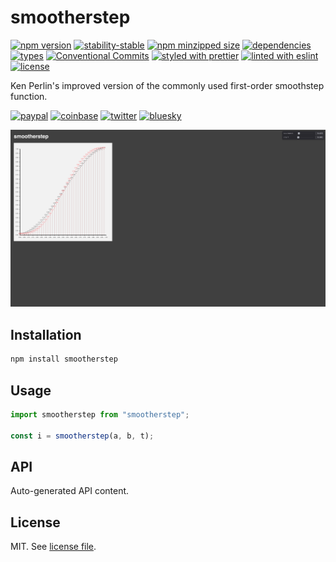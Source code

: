 # smootherstep

[![npm version](https://img.shields.io/npm/v/smootherstep)](https://www.npmjs.com/package/smootherstep)
[![stability-stable](https://img.shields.io/badge/stability-stable-green.svg)](https://www.npmjs.com/package/smootherstep)
[![npm minzipped size](https://img.shields.io/bundlephobia/minzip/smootherstep)](https://bundlephobia.com/package/smootherstep)
[![dependencies](https://img.shields.io/librariesio/release/npm/smootherstep)](https://github.com/dmnsgn/smootherstep/blob/main/package.json)
[![types](https://img.shields.io/npm/types/smootherstep)](https://github.com/microsoft/TypeScript)
[![Conventional Commits](https://img.shields.io/badge/Conventional%20Commits-1.0.0-fa6673.svg)](https://conventionalcommits.org)
[![styled with prettier](https://img.shields.io/badge/styled_with-Prettier-f8bc45.svg?logo=prettier)](https://github.com/prettier/prettier)
[![linted with eslint](https://img.shields.io/badge/linted_with-ES_Lint-4B32C3.svg?logo=eslint)](https://github.com/eslint/eslint)
[![license](https://img.shields.io/github/license/dmnsgn/smootherstep)](https://github.com/dmnsgn/smootherstep/blob/main/LICENSE.md)

Ken Perlin's improved version of the commonly used first-order smoothstep function.

[![paypal](https://img.shields.io/badge/donate-paypal-informational?logo=paypal)](https://paypal.me/dmnsgn)
[![coinbase](https://img.shields.io/badge/donate-coinbase-informational?logo=coinbase)](https://commerce.coinbase.com/checkout/56cbdf28-e323-48d8-9c98-7019e72c97f3)
[![twitter](https://img.shields.io/twitter/follow/dmnsgn?style=social)](https://twitter.com/dmnsgn)
[![bluesky](https://img.shields.io/badge/-blue?logo=bluesky&label=Follow%20%40dmnsgn.me&style=social)](https://bsky.app/profile/dmnsgn.me)

![](https://raw.githubusercontent.com/dmnsgn/smootherstep/main/screenshot.png)

## Installation

```bash
npm install smootherstep
```

## Usage

```js
import smootherstep from "smootherstep";

const i = smootherstep(a, b, t);
```

## API

<!-- api-start -->

Auto-generated API content.

<!-- api-end -->

## License

MIT. See [license file](https://github.com/dmnsgn/smootherstep/blob/main/LICENSE.md).

